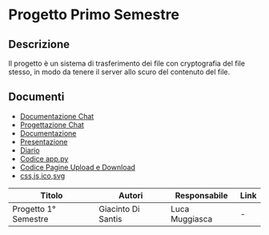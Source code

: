 # Progetto Primo Semestre

## Descrizione
Il progetto è un sistema di trasferimento dei file con cryptografia del file stesso,
in modo da tenere il server allo scuro del contenuto del file.

## Documenti
- [Documentazione Chat](Documenti/DocumentazioneCompleta.md)
- [Progettazione Chat](Documenti/Design)
- [Documentazione](Documenti/DocumentazioneGiacintoDiSantis.pdf)
- [Presentazione](Documenti/Progetto_GiacintoDiSantis.odp)
- [Diario](Documenti/Diari)
- [Codice app.py](Documenti/app.py)
- [Codice Pagine Upload e Download](Documenti/templates)
- [css,js,ico,svg](Documenti/static)



| Titolo | Autori | Responsabile | Link |
| ------ | ------ | ------------ | ---- |
| Progetto 1° Semestre | Giacinto Di Santis | Luca Muggiasca | - |
